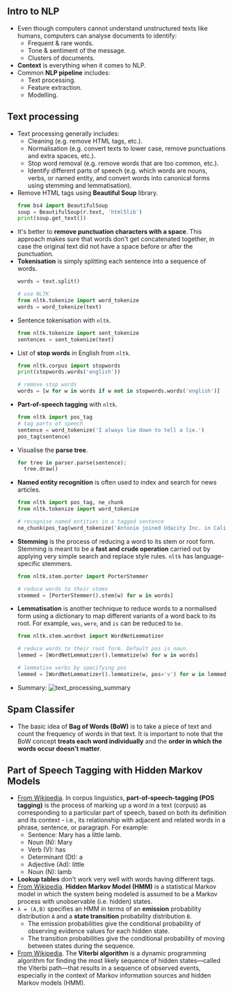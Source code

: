 ## Intro to NLP
- Even though computers cannot understand unstructured texts like humans, computers can analyse documents to identify: 
  - Frequent & rare words.
  - Tone & sentiment of the message.
  - Clusters of documents.
- **Context** is everything when it comes to NLP.
- Common **NLP pipeline** includes:
  - Text processing.
  - Feature extraction.
  - Modelling.

## Text processing
- Text processing generally includes:
  - Cleaning (e.g. remove HTML tags, etc.).
  - Normalisation (e.g. convert texts to lower case, remove punctuations and extra spaces, etc.).
  - Stop word removal (e.g. remove words that are too common, etc.).
  - Identify different parts of speech (e.g. which words are nouns, verbs, or named entity, and convert words into canonical forms using stemming and lemmatisation).
- Remove HTML tags using **Beautiful Soup** library.
  ```python
  from bs4 import BeautifulSoup
  soup = BeautifulSoup(r.text, 'html5lib')
  print(soup.get_text())
  ```
- It's better to **remove punctuation characters with a space**. This approach makes sure that words don't get concatenated together, in case the original text did not have a space before or after the punctuation.
- **Tokenisation** is simply splitting each sentence into a sequence of words.
  ```python
  words = text.split()
  
  # use NLTK
  from nltk.tokenize import word_tokenize
  words = word_tokenize(text)
  ```
- Sentence tokenisation with `nltk`.
  ```python
  from nltk.tokenize import sent_tokenize
  sentences = sent_tokenize(text)
  ```
- List of **stop words** in English from `nltk`.
  ```python
  from nltk.corpus import stopwords
  print(stopwords.words('english'))
  
  # remove stop words
  words = [w for w in words if w not in stopwords.words('english')]
  ```
- **Part-of-speech tagging** with `nltk`.
  ```python
  from nltk import pos_tag
  # tag parts of speech
  sentence = word_tokenize('I always lie down to tell a lie.')
  pos_tag(sentence)
  ```
- Visualise the **parse tree**.
  ```python
  for tree in parser.parse(sentence):
    tree.draw()
  ```
- **Named entity recognition** is often used to index and search for news articles.
  ```python
  from nltk import pos_tag, ne_chunk
  from nltk.tokenize import word_tokenize
  
  # recognise named entities in a tagged sentence
  ne_chunk(pos_tag(word_tokenize('Antonio joined Udacity Inc. in California.')))
  ```
- **Stemming** is the process of reducing a word to its stem or root form. Stemming is meant to be a **fast and crude operation** carried out by applying very simple search and replace style rules. `nltk` has language-specific stemmers.
  ```python
  from nltk.stem.porter import PorterStemmer
  
  # reduce words to their stems
  stemmed = [PorterStemmer().stem(w) for w in words]
  ```
- **Lemmatisation** is another technique to reduce words to a normalised form using a dictionary to map different variants of a word back to its root. For example, `was`, `were`, and `is` can be reduced to `be`.
  ```python
  from nltk.stem.wordnet import WordNetLemmatizer
  
  # reduce words to their root form. Default pos is noun.
  lemmed = [WordNetLemmatizer().lemmatize(w) for w in words]
  
  # lemmatise verbs by specifying pos
  lemmed = [WordNetLemmatizer().lemmatize(w, pos='v') for w in lemmed]
  ```
- Summary:
  ![text_processing_summary](https://github.com/leovantoji/Natural_Language_Processing_Nanodegree/blob/master/text_processing_summary.png)

## Spam Classifer
- The basic idea of **Bag of Words (BoW)** is to take a piece of text and count the frequency of words in that text. It is important to note that the BoW concept **treats each word individually** and the **order in which the words occur doesn't matter**.

## Part of Speech Tagging with Hidden Markov Models
- [From Wikipedia](https://en.wikipedia.org/wiki/Part-of-speech_tagging). In corpus linguistics, **part-of-speech-tagging (POS tagging)** is the process of marking up a word in a text (corpus) as corresponding to a particular part of speech, based on both its definition and its context - i.e., its relationship with adjacent and related words in a phrase, sentence, or paragraph. For example:
  - Sentence: Mary has a little lamb.
  - Noun (N): Mary
  - Verb (V): has
  - Determinant (Dt): a
  - Adjective (Ad): little
  - Noun (N): lamb
- **Lookup tables** don't work very well with words having different tags.
- [From Wikipedia](https://en.wikipedia.org/wiki/Hidden_Markov_model). **Hidden Markov Model (HMM)** is a statistical Markov model in which the system being modeled is assumed to be a Markov process with unobservable (i.e. hidden) states.
- `λ = (A,B)` specifies an HMM in terms of an **emission** probability distribution `A` and a **state transition** probability distribution `B`.
  - The emission probabilities give the conditional probability of observing evidence values for each hidden state.
  - The transition probabilities give the conditional probability of moving between states during the sequence. 
- [From Wikipedia](https://en.wikipedia.org/wiki/Viterbi_algorithm). The **Viterbi algorithm** is a dynamic programming algorithm for finding the most likely sequence of hidden states—called the Viterbi path—that results in a sequence of observed events, especially in the context of Markov information sources and hidden Markov models (HMM). 
